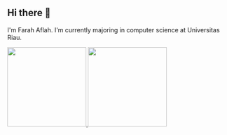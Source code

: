 ## Hi there 👋

I'm Farah Aflah. I'm currently majoring in computer science at Universitas Riau.

<p align="left">
<a href="https://github.com/faraflh">
  <img height="180em" src="https://github-readme-stats-eight-theta.vercel.app/api?username=faraflh&show_icons=true&theme=algolia&include_all_commits=true&count_private=true"/>
  <img height="180em" src="https://github-readme-stats-eight-theta.vercel.app/api/top-langs/?username=faraflh&layout=compact&theme=algolia"/>
</a>
</p>
<!--
**faraflh/faraflh** is a ✨ _special_ ✨ repository because its `README.md` (this file) appears on your GitHub profile.

Here are some ideas to get you started:

- 🔭 I’m currently working on ...
- 🌱 I’m currently learning ...
- 👯 I’m looking to collaborate on ...
- 🤔 I’m looking for help with ...
- 💬 Ask me about ...
- 📫 How to reach me: ...
- 😄 Pronouns: ...
- ⚡ Fun fact: ...
-->
